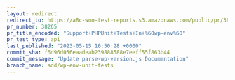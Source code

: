 ```yaml
---
layout: redirect
redirect_to: https://a8c-woo-test-reports.s3.amazonaws.com/public/pr/38265/api/index.html
pr_number: 38265
pr_title_encoded: "Support+PHPUnit+Tests+In+%60wp-env%60"
pr_test_type: api
last_published: "2023-05-15 16:50:28 +0000"
commit_sha: f6d96d056eaadeab239888588e7eeff55f863b44
commit_message: "Update parse-wp-version.js Documentation"
branch_name: add/wp-env-unit-tests
---
```


